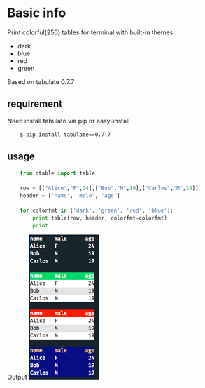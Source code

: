 # Basic info

Print colorful(256) tables for terminal with built-in themes: 

* dark
* blue
* red
* green

Based on tabulate 0.7.7

## requirement

Need install tabulate via pip or easy-install

```bash
    $ pip install tabulate==0.7.7
```

## usage

```python
    from ctable import table

    row = [["Alice","F",24],["Bob","M",19],["Carlos","M",19]]
    header = ['name', 'male', 'age']

    for colorfmt in ['dark', 'green', 'red', 'blue']:
        print table(row, header, colorfmt=colorfmt)
        print

```

Output 
![Result](/images/table.png)
